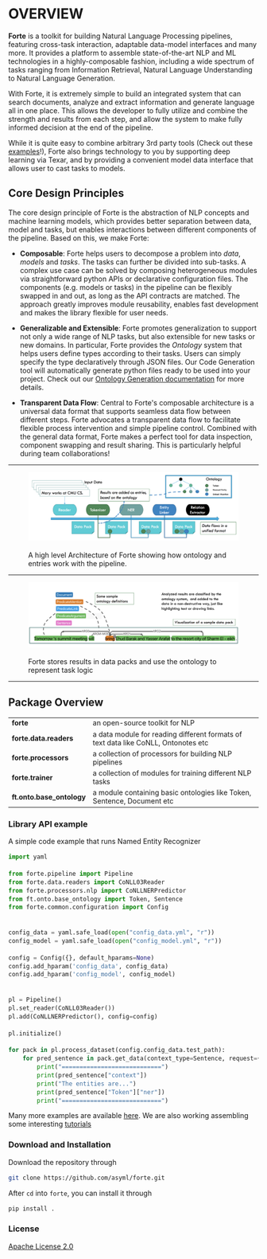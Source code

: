 # OVERVIEW #
**Forte** is a toolkit for building Natural Language Processing pipelines, featuring cross-task
interaction, adaptable data-model interfaces and many more. It provides a platform to assemble
state-of-the-art NLP and ML technologies in a highly-composable fashion, including a wide
spectrum of tasks ranging from Information Retrieval, Natural Language Understanding to Natural
Language Generation.

With Forte, it is extremely simple to build an integrated system that can search documents,
analyze and extract information and generate language all in one place. This allows the developer
to fully utilize and combine the strength and results from each step, and allow the system to
make fully informed decision at the end of the pipeline.

While it is quite easy to combine arbitrary 3rd party tools (Check out these [examples](../index_appendices.rst)!),
Forte also brings technology to you by supporting deep learning via Texar, and by providing a convenient
model data interface that allows user to cast tasks to models.

## Core Design Principles

The core design principle of Forte is the abstraction of NLP concepts and machine learning models,
which provides better separation between data, model and tasks, but enables interactions
between different components of the pipeline. Based on this, we make Forte:

* **Composable**: Forte helps users to decompose a problem into *data*, *models* and *tasks*.
The tasks can further be divided into sub-tasks. A complex use case
can be solved by composing heterogeneous modules via straightforward python APIs or declarative
configuration files. The components (e.g. models or tasks) in the pipeline can be flexibly
swapped in and out, as long as the API contracts are matched. The approach greatly improves module
reusability, enables fast development and makes the library flexible for user needs.

* **Generalizable and Extensible**: Forte promotes generalization to support not only a wide
range of NLP tasks, but also extensible for new tasks or new domains. In particular, Forte
provides the *Ontology* system that helps users define types according to their tasks.
Users can simply specify the type declaratively through JSON files. Our Code Generation tool
will automatically generate python files ready to be used into your project. Check out our
[Ontology Generation documentation](ontology_generation.md) for more details.

* **Transparent Data Flow**: Central to Forte's composable architecture is a universal data
format that supports seamless data flow between different steps. Forte advocates a transparent
data flow to facilitate flexible process intervention and simple pipeline control. Combined with
the general data format, Forte makes a perfect tool for data inspection, component swapping and
result sharing. This is particularly helpful during team collaborations!

-----------------

<figure class="image">
   <img src="../_static/img/forte_arch.png"><br><br>
   <figcaption>A high level Architecture of Forte showing how ontology and entries work with the
   pipeline.</figcaption>
</figure>

-----------------

<figure class="image">
   <img src="../_static/img/forte_results.png"><br><br>
   <figcaption>Forte stores results in data packs and use the ontology to represent task logic
   </figcaption>
</figure>

-----------------

## Package Overview

<table>
<tr>
    <td><b> forte </b></td>
    <td> an open-source toolkit for NLP  </td>
</tr>
<tr>
    <td><b> forte.data.readers </b></td>
    <td> a data module for reading different formats of text data like CoNLL, Ontonotes etc
    </td>
</tr>
<tr>
    <td><b> forte.processors </b></td>
    <td> a collection of processors for building NLP pipelines </td>
</tr>
<tr>
    <td><b> forte.trainer </b></td>
    <td> a collection of modules for training different NLP tasks </td>
</tr>
<tr>
    <td><b> ft.onto.base_ontology </b></td>
    <td> a module containing basic ontologies like Token, Sentence, Document etc </td>
</tr>
</table>

### Library API example

A simple code example that runs Named Entity Recognizer

```python
import yaml

from forte.pipeline import Pipeline
from forte.data.readers import CoNLL03Reader
from forte.processors.nlp import CoNLLNERPredictor
from ft.onto.base_ontology import Token, Sentence
from forte.common.configuration import Config


config_data = yaml.safe_load(open("config_data.yml", "r"))
config_model = yaml.safe_load(open("config_model.yml", "r"))

config = Config({}, default_hparams=None)
config.add_hparam('config_data', config_data)
config.add_hparam('config_model', config_model)


pl = Pipeline()
pl.set_reader(CoNLL03Reader())
pl.add(CoNLLNERPredictor(), config=config)

pl.initialize()

for pack in pl.process_dataset(config.config_data.test_path):
    for pred_sentence in pack.get_data(context_type=Sentence, request={Token: {"fields": ["ner"]}}):
        print("============================")
        print(pred_sentence["context"])
        print("The entities are...")
        print(pred_sentence["Token"]["ner"])
        print("============================")

```

Many more examples are available [here](../index_appendices.rst). We are also working assembling some
interesting [tutorials](https://github.com/asyml/forte/wiki)


### Download and Installation

Download the repository through

```bash
git clone https://github.com/asyml/forte.git
```

After `cd` into `forte`, you can install it through

```bash
pip install .
```


### License

[Apache License 2.0](https://github.com/asyml/forte/blob/master/LICENSE)
